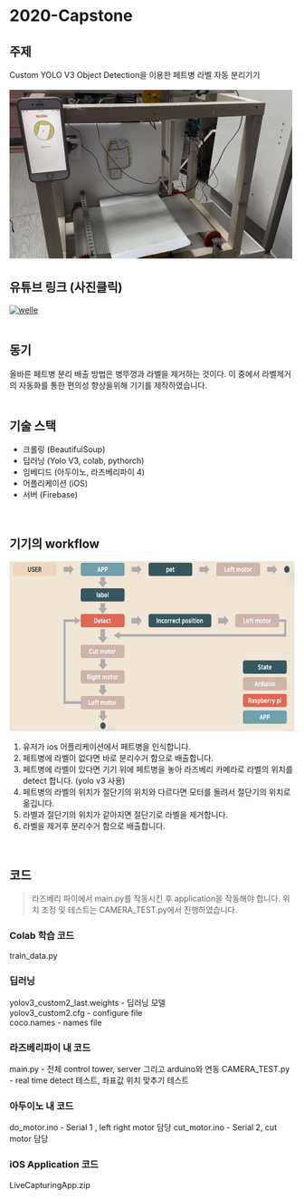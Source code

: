 # 2020-Capstone
## 주제

Custom YOLO V3 Object Detection을 이용한 페트병 라벨 자동 분리기기<br><br>
<img src = "https://github.com/NEULiee/2020-Capstone/blob/main/photo/img_fullshot.jpeg" width="500" height="300">
<br>
## 유튜브 링크 (사진클릭)

[![welle](https://img.youtube.com/vi/_Ru-F-8oGIk/0.jpg)](https://www.youtube.com/watch?app=desktop&v=_Ru-F-8oGIk&feature=youtu.be "시연 영상")<br><br>
## 동기

올바른 페트병 분리 배출 방법은 병뚜껑과 라벨을 제거하는 것이다. 이 중에서 라벨제거의 자동화를 통한 편의성 향상을위해 기기를 제작하였습니다.<br><br>
## 기술 스택

- 크롤링 (BeautifulSoup)
- 딥러닝 (Yolo V3, colab, pythorch)
- 임베디드 (아두이노, 라즈베리파이 4)
- 어플리케이션 (iOS)
- 서버 (Firebase)
<br>


## 기기의 workflow





<img src = "https://github.com/NEULiee/2020-Capstone/blob/main/photo/workflow.png" width="600" height="300">


1. 유저가 ios 어플리케이션에서 페트병을 인식합니다.
2. 페트병에 라벨이 없다면 바로 분리수거 함으로 배출합니다.
3. 페트병에 라벨이 있다면 기기 위에 페트병을 놓아 라즈베리 카메라로 라벨의 위치를 detect 합니다. (yolo v3 사용)
4. 페트병의 라벨의 위치가 절단기의 위치와 다르다면 모터를 돌려서 절단기의 위치로 옮깁니다.
5. 라벨과 절단기의 위치가 같아지면 절단기로 라벨을 제거합니다.
6. 라벨을 제거후 분리수거 함으로 배출합니다.
<br>

## 코드
> 라즈베리 파이에서 main.py를 작동시킨 후 application을 작동해야 합니다.
> 위치 조정 및 테스트는 CAMERA_TEST.py에서 진행하였습니다.
### Colab 학습 코드
train_data.py


### 딥러닝
yolov3_custom2_last.weights - 딥러닝 모델 <br>
yolov3_custom2.cfg - configure file <br>
coco.names - names file <br>


### 라즈베리파이 내  코드
main.py -  전체 control tower, server 그리고 arduino와 연동
CAMERA_TEST.py - real time detect 테스트,  좌표값 위치 맞추기 테스트


### 아두이노 내 코드
do_motor.ino - Serial 1 , left right motor 담당
cut_motor.ino - Serial 2, cut motor 담당


### iOS Application 코드
LiveCapturingApp.zip
